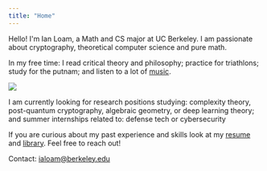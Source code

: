 ```yaml
---
title: "Home"
---
```


Hello! I'm Ian Loam, a Math and CS major at UC Berkeley. I am passionate about cryptography, theoretical computer science and pure math. 

In my free time: I read critical theory and philosophy; practice for triathlons; study for the putnam; and listen to a lot of [music](https://open.spotify.com/user/5q2l5w4vdwraoftg5qah3rvse).

![](/static/cezanne.jpg)

I am currently looking for research positions studying: complexity theory, post-quantum cryptography, algebraic geometry, or deep learning theory; and summer internships related to: defense tech or cybersecurity

If you are curious about my past experience and skills look at my [resume](/resume.pdf) and [library](/library). Feel free to reach out!

Contact: ialoam@berkeley.edu
